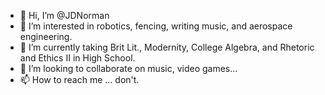 - 👋 Hi, I’m @JDNorman
- 👀 I’m interested in robotics, fencing, writing music, and aerospace engineering.
- 🌱 I’m currently taking Brit Lit., Modernity, College Algebra, and Rhetoric and Ethics II in High School.
- 💞️ I’m looking to collaborate on music, video games...
- 📫 How to reach me ... don't.

<!---
JDNorman/JDNorman is a ✨ special ✨ repository because its `README.md` (this file) appears on your GitHub profile.
You can click the Preview link to take a look at your changes.
--->
